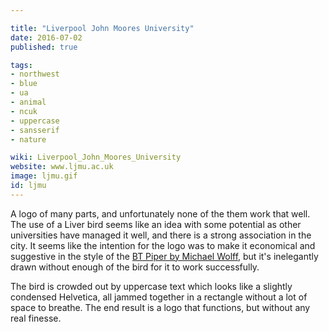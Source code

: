 ```yaml
---

title: "Liverpool John Moores University"
date: 2016-07-02
published: true

tags:
- northwest
- blue
- ua
- animal
- ncuk
- uppercase
- sansserif
- nature

wiki: Liverpool_John_Moores_University
website: www.ljmu.ac.uk
image: ljmu.gif
id: ljmu
---
```


A logo of many parts, and unfortunately none of the them work that well. The use of a Liver bird seems like an idea with some potential as other universities have managed it well, and there is a strong association in the city. It seems like the intention for the logo was to make it economical and suggestive in the style of the [BT Piper by Michael Wolff](http://www.designersjournal.net/jottings/designheroes/heroes-michael-wolff), but it's inelegantly drawn without enough of the bird for it to work successfully.

The bird is crowded out by uppercase text which looks like a slightly condensed Helvetica, all jammed together in a rectangle without a lot of space to breathe. The end result is a logo that functions, but without any real finesse.
